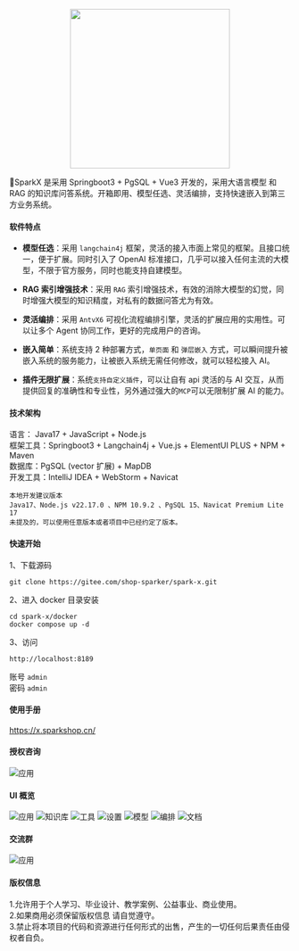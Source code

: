 <p align="center">
<img src="screenshot/logo.png" width="286" />
</p>

🚀SparkX 是采用 Springboot3 + PgSQL + Vue3 开发的，采用大语言模型 和 RAG 的知识库问答系统。开箱即用、模型任选、灵活编排，支持快速嵌入到第三方业务系统。

#### 软件特点

- **模型任选**：采用 `langchain4j` 框架，灵活的接入市面上常见的框架。且接口统一，便于扩展。同时引入了 OpenAI 标准接口，几乎可以接入任何主流的大模型，不限于官方服务，同时也能支持自建模型。

- **RAG 索引增强技术**：采用 `RAG` 索引增强技术，有效的消除大模型的幻觉，同时增强大模型的知识精度，对私有的数据问答尤为有效。

- **灵活编排**：采用 `AntvX6` 可视化流程编排引擎，灵活的扩展应用的实用性。可以让多个 Agent 协同工作，更好的完成用户的咨询。

- **嵌入简单**：系统支持 2 种部署方式，`单页面` 和 `弹层嵌入` 方式，可以瞬间提升被嵌入系统的服务能力，让被嵌入系统无需任何修改，就可以轻松接入 AI。

- **插件无限扩展**：系统`支持自定义插件`，可以让自有 api 灵活的与 AI 交互，从而提供回复的准确性和专业性，另外通过强大的`MCP`可以无限制扩展 AI 的能力。

#### 技术架构

语言： Java17 + JavaScript + Node.js  
框架工具：Springboot3 + Langchain4j + Vue.js + ElementUI PLUS + NPM + Maven  
数据库：PgSQL (vector 扩展) + MapDB  
开发工具：IntelliJ IDEA + WebStorm + Navicat

```
本地开发建议版本
Java17、Node.js v22.17.0 、NPM 10.9.2 、PgSQL 15、Navicat Premium Lite 17
未提及的，可以使用任意版本或者项目中已经约定了版本。
```

#### 快速开始

1、下载源码

```
git clone https://gitee.com/shop-sparker/spark-x.git
```

2、进入 docker 目录安装

```
cd spark-x/docker
docker compose up -d
```

3、访问

```
http://localhost:8189
```

账号 `admin`  
密码 `admin`

#### 使用手册

https://x.sparkshop.cn/

#### 授权咨询

![应用](screenshot/wechat.png)

#### UI 概览

![应用](screenshot/1.png)
![知识库](screenshot/2.png)
![工具](screenshot/3.png)
![设置](screenshot/4.png)
![模型](screenshot/5.png)
![编排](screenshot/6.png)
![文档](screenshot/7.png)

#### 交流群
![应用](screenshot/qun.jpg)

#### 版权信息
1.允许用于个人学习、毕业设计、教学案例、公益事业、商业使用。  
2.如果商用必须保留版权信息 请自觉遵守。  
3.禁止将本项目的代码和资源进行任何形式的出售，产生的一切任何后果责任由侵权者自负。
